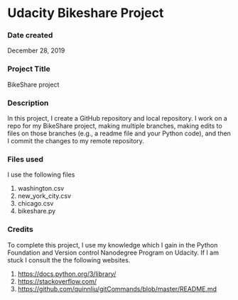 # Udacity Bikeshare Project

### Date created
December 28, 2019

### Project Title
BikeShare project

### Description
In this project, I create a GitHub repository and local repository. I work on a repo for my BikeShare project, making multiple branches, making edits to files on those branches (e.g., a readme file and your Python code), and then I commit the changes to my remote repository.

### Files used
I use the following files
1. washington.csv
2. new_york_city.csv
3. chicago.csv
4. bikeshare.py
### Credits
To complete this project, I use my knowledge which I gain in the Python Foundation and Version control Nanodegree Program on Udacity. If I am stuck I consult the the following websites.
1. https://docs.python.org/3/library/
2. https://stackoverflow.com/
3. https://github.com/quinnliu/gitCommands/blob/master/README.md

